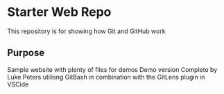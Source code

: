 # Starter Web Repo

This repository is for showing how Git and GitHub work

## Purpose

Sample website with plenty of files for demos
Demo version Complete by Luke Peters utilisng GitBash in combination with the GitLens plugin in VSCide